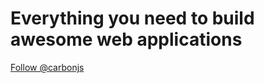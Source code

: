 # Everything you need to build awesome web applications

<a aria-label="Follow @carbonjs on GitHub" data-count-aria-label="# followers on GitHub" data-count-api="/users/carbonjs#followers" data-count-href="/carbonjs/followers" data-style="mega" href="https://github.com/carbonjs" class="github-button">Follow @carbonjs</a>
